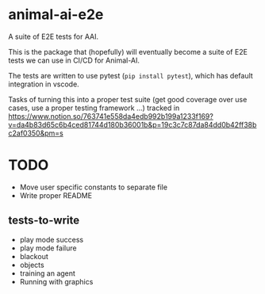 # animal-ai-e2e
A suite of E2E tests for AAI.

This is the package that (hopefully) will eventually become a suite of E2E tests we can use in CI/CD for Animal-AI.

The tests are written to use pytest (`pip install pytest`), which has default integration in vscode.

Tasks of turning this into a proper test suite (get good coverage over use cases, use a proper testing framework ...) tracked in https://www.notion.so/763741e558da4edb992b199a1233f169?v=da4b83d65c6b4ced81744d180b36001b&p=19c3c7c87da84dd0b42ff38bc2af0350&pm=s

# TODO

- Move user specific constants to separate file
- Write proper README

## tests-to-write

- play mode success
- play mode failure
- blackout
- objects
- training an agent
- Running with graphics
